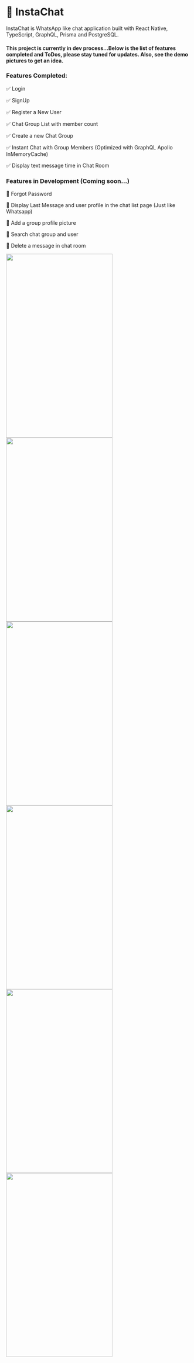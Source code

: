 # :speech_balloon: InstaChat

InstaChat is WhatsApp like chat application built with React Native, TypeScript, GraphQL, Prisma and PostgreSQL.

#### This project is currently in dev process...Below is the list of features completed and ToDos, please stay tuned for updates. Also, see the demo pictures to get an idea.

### Features Completed:
:white_check_mark: Login

:white_check_mark: SignUp

:white_check_mark: Register a New User

:white_check_mark: Chat Group List with member count

:white_check_mark: Create a new Chat Group

:white_check_mark: Instant Chat with Group Members (Optimized with GraphQL Apollo InMemoryCache)

:white_check_mark: Display text message time in Chat Room

### Features in Development (Coming soon...)

:black_square_button: Forgot Password

:black_square_button: Display Last Message and user profile in the chat list page (Just like Whatsapp)

:black_square_button: Add a group profile picture

:black_square_button: Search chat group and user

:black_square_button: Delete a message in chat room

<p float="left">
  <img src="https://user-images.githubusercontent.com/29627276/71787737-7da3e580-2fe9-11ea-892c-01d8afcaa2fd.jpg" width="290" height="500" />
  <img src="https://user-images.githubusercontent.com/29627276/71787736-7da3e580-2fe9-11ea-9ae3-e3f933f1b38a.jpg" width="290" height="500" />
   <img src="https://user-images.githubusercontent.com/29627276/71787978-f4da7900-2feb-11ea-8e5a-dcc01f6d422f.jpg" width="290" height="500" />
  <img src="https://user-images.githubusercontent.com/29627276/71787977-f4da7900-2feb-11ea-8c80-965c322605de.jpg" width="290" height="500" />
<img src="https://user-images.githubusercontent.com/29627276/71787735-7da3e580-2fe9-11ea-87c5-a59e68938213.jpg" width="290" height="500" />
<img src="https://user-images.githubusercontent.com/29627276/71787738-7da3e580-2fe9-11ea-8223-de8e983121ba.jpg" width="290" height="500" />
  </p>

